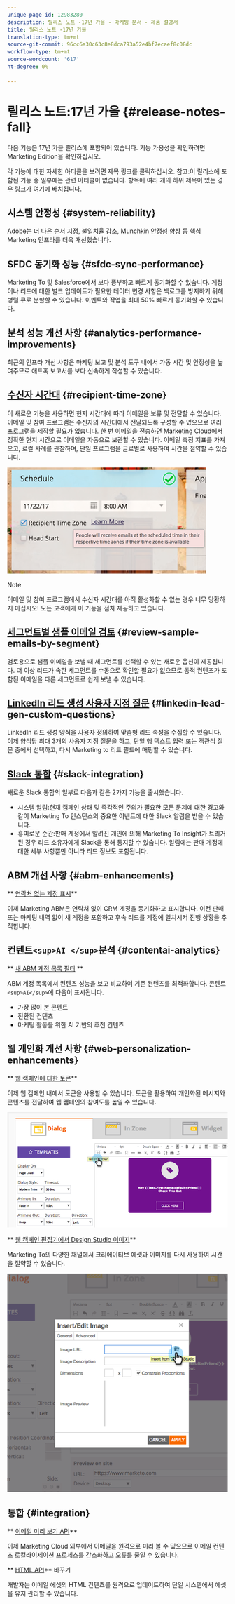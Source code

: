 ```yaml
---
unique-page-id: 12983280
description: 릴리스 노트 -17년 가을 - 마케팅 문서 - 제품 설명서
title: 릴리스 노트 -17년 가을
translation-type: tm+mt
source-git-commit: 96cc6a30c63c8e8dca793a52e4bf7ecaef8c08dc
workflow-type: tm+mt
source-wordcount: '617'
ht-degree: 0%

---
```



# 릴리스 노트:17년 가을 {#release-notes-fall}

다음 기능은 17년 가을 릴리스에 포함되어 있습니다. 기능 가용성을 확인하려면 Marketing Edition을 확인하십시오.

각 기능에 대한 자세한 아티클을 보려면 제목 링크를 클릭하십시오. 참고:이 릴리스에 포함된 기능 중 일부에는 관련 아티클이 없습니다. 항목에 여러 개의 하위 제목이 있는 경우 링크가 여기에 배치됩니다.

## 시스템 안정성 {#system-reliability}

Adobe는 더 나은 순서 지정, 불일치율 감소, Munchkin 안정성 향상 등 핵심 Marketing 인프라를 더욱 개선했습니다.

## SFDC 동기화 성능 {#sfdc-sync-performance}

Marketing To 및 Salesforce에서 보다 풍부하고 빠르게 동기화할 수 있습니다. 계정이나 리드에 대한 벌크 업데이트가 필요한 데이터 변경 사항은 백로그를 방지하기 위해 병렬 큐로 분할할 수 있습니다. 이벤트와 작업을 최대 50% 빠르게 동기화할 수 있습니다.

## 분석 성능 개선 사항 {#analytics-performance-improvements}

최근의 인프라 개선 사항은 마케팅 보고 및 분석 도구 내에서 가동 시간 및 안정성을 높여주므로 애드혹 보고서를 보다 신속하게 작성할 수 있습니다.

## [수신자 시간대](https://docs.marketo.com/x/_xvG) {#recipient-time-zone}

이 새로운 기능을 사용하면 현지 시간대에 따라 이메일을 보류 및 전달할 수 있습니다. 이메일 및 참여 프로그램은 수신자의 시간대에서 전달되도록 구성할 수 있으므로 여러 프로그램을 제작할 필요가 없습니다. 한 번 이메일을 전송하면 Marketing Cloud에서 정확한 현지 시간으로 이메일을 자동으로 보관할 수 있습니다. 이메일 측정 지표를 가져오고, 로컬 사례를 관찰하며, 단일 프로그램을 글로벌로 사용하여 시간을 절약할 수 있습니다.

![](assets/image2017-11-29-8-3a45-3a47.png)

>[!NOTE]
>
>이메일 및 참여 프로그램에서 수신자 시간대를 아직 활성화할 수 없는 경우 너무 당황하지 마십시오! 모든 고객에게 이 기능을 점차 제공하고 있습니다.

## [세그먼트별 샘플 이메일 검토](https://docs.marketo.com/x/2IER) {#review-sample-emails-by-segment}

검토용으로 샘플 이메일을 보낼 때 세그먼트를 선택할 수 있는 새로운 옵션이 제공됩니다. 더 이상 리드가 속한 세그먼트를 수동으로 확인할 필요가 없으므로 동적 컨텐츠가 포함된 이메일을 다른 세그먼트로 쉽게 보낼 수 있습니다.

## [LinkedIn 리드 생성 사용자 지정 질문](https://docs.marketo.com/x/ngLG) {#linkedin-lead-gen-custom-questions}

LinkedIn 리드 생성 양식을 사용자 정의하여 맞춤형 리드 속성을 수집할 수 있습니다. 이제 양식당 최대 3개의 사용자 지정 질문을 하고, 단일 행 텍스트 입력 또는 객관식 질문 중에서 선택하고, 다시 Marketing to 리드 필드에 매핑할 수 있습니다.

## [Slack 통합](../../product-docs/administration/additional-integrations/add-slack-as-a-launchpoint-service.md) {#slack-integration}

새로운 Slack 통합의 일부로 다음과 같은 2가지 기능을 출시했습니다.

* 시스템 알림:현재 캠페인 상태 및 즉각적인 주의가 필요한 모든 문제에 대한 경고와 같이 Marketing To 인스턴스의 중요한 이벤트에 대한 Slack 알림을 받을 수 있습니다.
* 흥미로운 순간:판매 계정에서 알려진 개인에 의해 Marketing To Insight가 트리거된 경우 리드 소유자에게 Slack을 통해 통지할 수 있습니다. 알림에는 판매 계정에 대한 세부 사항뿐만 아니라 리드 정보도 포함됩니다.

## ABM 개선 사항 {#abm-enhancements}

** [연락처 없는 계정 표시](https://docs.marketo.com/x/fKCt)**

이제 Marketing ABM은 연락처 없이 CRM 계정을 동기화하고 표시합니다. 이전 판매 또는 마케팅 내역 없이 새 계정을 포함하고 후속 리드를 계정에 일치시켜 진행 상황을 추적합니다.

## 컨텐트`<sup>AI </sup>`분석 {#contentai-analytics}

** [새 ABM 계정 목록 필터](https://docs.marketo.com/x/1BPG) **

ABM 계정 목록에서 컨텐츠 성능을 보고 비교하여 기존 컨텐츠를 최적화합니다. 콘텐트`<sup>AI</sup>`에 다음이 표시됩니다.

* 가장 많이 본 콘텐트
* 전환된 컨텐츠
* 마케팅 활동을 위한 AI 기반의 추천 컨텐츠

## 웹 개인화 개선 사항 {#web-personalization-enhancements}

** [웹 캠페인에 대한 토큰](https://docs.marketo.com/x/SwJI)**

이제 웹 캠페인 내에서 토큰을 사용할 수 있습니다. 토큰을 활용하여 개인화된 메시지와 콘텐츠를 전달하여 웹 캠페인의 참여도를 높일 수 있습니다.

![](assets/image2017-11-16-11-3a25-3a7.png)

** [웹 캠페인 편집기에서 Design Studio 이미지](https://docs.marketo.com/x/SwJI)**

Marketing To의 다양한 채널에서 크리에이티브 에셋과 이미지를 다시 사용하여 시간을 절약할 수 있습니다.

![](assets/image2017-11-16-11-3a26-3a10.png)

## 통합 {#integration}

** [이메일 미리 보기 API](https://developers.marketo.com/rest-api/assets/emails/)**

이제 Marketing Cloud 외부에서 이메일을 원격으로 미리 볼 수 있으므로 이메일 컨텐츠 로컬라이제이션 프로세스를 간소화하고 오류를 줄일 수 있습니다.

** [HTML API](https://developers.marketo.com/rest-api/assets/emails/)** 바꾸기

개발자는 이메일 에셋의 HTML 컨텐츠를 원격으로 업데이트하여 단일 시스템에서 에셋을 유지 관리할 수 있습니다.

